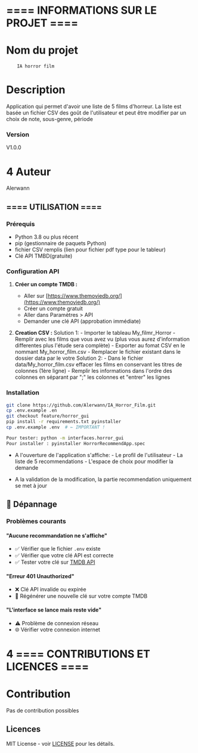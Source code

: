# ==== INFORMATIONS SUR LE PROJET ====

# Nom du projet

        IA horror film 

# Description

Application qui permet d'avoir une liste de 5 films d'horreur.
La liste est basée un fichier CSV des goût de l'utilisateur et peut être modifier par un choix de note, sous-genre, période


### Version

V1.0.0

# 4 Auteur

Alerwann

## ==== UTILISATION ====
### Prérequis

- Python 3.8 ou plus récent
- pip (gestionnaire de paquets Python)
- fichier CSV remplis (lien pour fichier pdf type pour le tableur)
- Clé API TMBD(gratuite)

### Configuration API
1. **Créer un compte TMDB :**
   - Aller sur [https://www.themoviedb.org/](https://www.themoviedb.org/)
   - Créer un compte gratuit
   - Aller dans Paramètres > API
   - Demander une clé API (approbation immédiate)

2. **Creation CSV :**
        Solution 1:
                - Importer le tableau My_filmr_Horror
                - Remplir avec les films que vous avez vu (plus vous aurez d'information differentes plus l'étude sera complète)
                - Exporter au fomat CSV en le nommant My_horror_film.csv
                - Remplacer le fichier existant dans le dossier data par le votre
        Solution 2:
                - Dans le fichier data/My_horror_film.csv effacer les films en conservant les titres de colonnes (1ère ligne)
                - Remplir les informations dans l'ordre des colonnes en séparant par ";" les colonnes et "entrer" les lignes


### Installation
```bash
git clone https://github.com/Alerwann/IA_Horror_Film.git
cp .env.example .en 
git checkout feature/horror_gui
pip install -r requirements.txt pyinstaller
cp .env.example .env  # ← IMPORTANT !

Pour tester: python -m interfaces.horror_gui
Pour installer : pyinstaller HorrorRecommendApp.spec

```
- A l'ouverture de l'application s'affiche:
        - Le profil de l'utilisateur
        - La liste de 5 recommendations
        - L'espace de choix pour modifier la demande

- A la validation de la modification, la partie recommendation uniquement se met à jour

## 🐛 Dépannage

### Problèmes courants

#### "Aucune recommandation ne s'affiche"
- ✅ Vérifier que le fichier `.env` existe
- ✅ Vérifier que votre clé API est correcte  
- ✅ Tester votre clé sur [TMDB API](https://developers.themoviedb.org/3)

#### "Erreur 401 Unauthorized"
- ❌ Clé API invalide ou expirée
- 🔄 Régénérer une nouvelle clé sur votre compte TMDB

#### "L'interface se lance mais reste vide"
- ⚠️ Problème de connexion réseau
- 🌐 Vérifier votre connexion internet

# 4 ==== CONTRIBUTIONS ET LICENCES ====

# Contribution

Pas de contribution possibles

## Licences
MIT License - voir [LICENSE](LICENSE) pour les détails.


